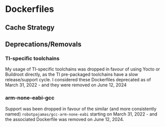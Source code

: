 # Dockerfiles

## Cache Strategy

## Deprecations/Removals

### TI-specific toolchains

My usage of TI-specific toolchains was dropped in favour of using Yocto or Buildroot directly, as the TI pre-packaged toolchains have a slow release/support cycle. I considered these Dockerfiles deprecated as of March 31, 2022 - and they were removed on June 12, 2024

### arm-none-eabi-gcc

Support was been dropped in favour of the similar (and more consistently named) `robotpajamas/gcc-arm-none-eabi` starting on March 31, 2022 - and the associated Dockerfile was removed on June 12, 2024.